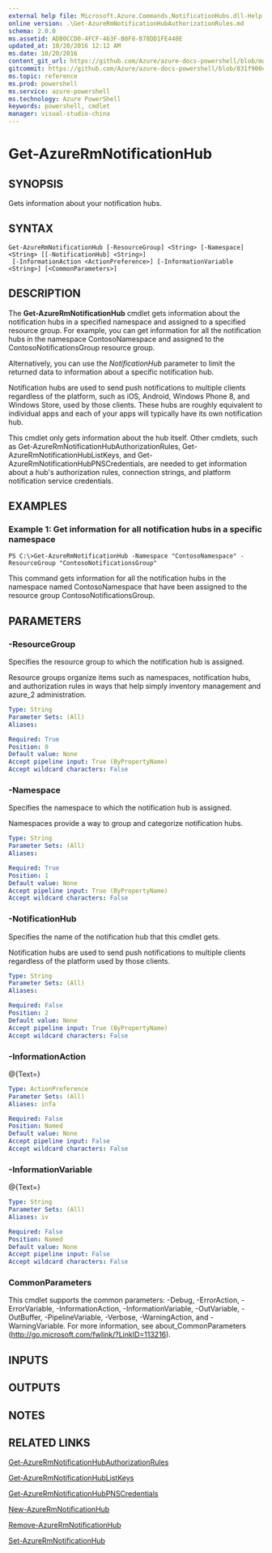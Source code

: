 ```yaml
---
external help file: Microsoft.Azure.Commands.NotificationHubs.dll-Help.xml
online version: .\Get-AzureRmNotificationHubAuthorizationRules.md
schema: 2.0.0
ms.assetid: ADB0CCD0-4FCF-463F-B0F8-B78DD1FE440E
updated_at: 10/20/2016 12:12 AM
ms.date: 10/20/2016
content_git_url: https://github.com/Azure/azure-docs-powershell/blob/master/azureps-cmdlets-docs/ResourceManager/AzureRM.NotificationHubs/v1.0.12/Get-AzureRmNotificationHub.md
gitcommit: https://github.com/Azure/azure-docs-powershell/blob/831f900c1a4babea8fcc8817cfbc25252a1aa872/azureps-cmdlets-docs/ResourceManager/AzureRM.NotificationHubs/v1.0.12/Get-AzureRmNotificationHub.md
ms.topic: reference
ms.prod: powershell
ms.service: azure-powershell
ms.technology: Azure PowerShell
keywords: powershell, cmdlet
manager: visual-studio-china
---
```


# Get-AzureRmNotificationHub

## SYNOPSIS
Gets information about your notification hubs.

## SYNTAX

```
Get-AzureRmNotificationHub [-ResourceGroup] <String> [-Namespace] <String> [[-NotificationHub] <String>]
 [-InformationAction <ActionPreference>] [-InformationVariable <String>] [<CommonParameters>]
```

## DESCRIPTION
The **Get-AzureRmNotificationHub** cmdlet gets information about the notification hubs in a specified namespace and assigned to a specified resource group.
For example, you can get information for all the notification hubs in the namespace ContosoNamespace and assigned to the ContosoNotificationsGroup resource group.

Alternatively, you can use the *NotificationHub* parameter to limit the returned data to information about a specific notification hub.

Notification hubs are used to send push notifications to multiple clients regardless of the platform, such as iOS, Android, Windows Phone 8, and Windows Store, used by those clients.
These hubs are roughly equivalent to individual apps and each of your apps will typically have its own notification hub.

This cmdlet only gets information about the hub itself.
Other cmdlets, such as Get-AzureRmNotificationHubAuthorizationRules, Get-AzureRmNotificationHubListKeys, and Get-AzureRmNotificationHubPNSCredentials, are needed to get information about a hub's authorization rules, connection strings, and platform notification service credentials.

## EXAMPLES

### Example 1: Get information for all notification hubs in a specific namespace
```
PS C:\>Get-AzureRmNotificationHub -Namespace "ContosoNamespace" -ResourceGroup "ContosoNotificationsGroup"
```

This command gets information for all the notification hubs in the namespace named ContosoNamespace that have been assigned to the resource group ContosoNotificationsGroup.

## PARAMETERS

### -ResourceGroup
Specifies the resource group to which the notification hub is assigned.

Resource groups organize items such as namespaces, notification hubs, and authorization rules in ways that help simply inventory management and azure_2 administration.

```yaml
Type: String
Parameter Sets: (All)
Aliases: 

Required: True
Position: 0
Default value: None
Accept pipeline input: True (ByPropertyName)
Accept wildcard characters: False
```

### -Namespace
Specifies the namespace to which the notification hub is assigned.

Namespaces provide a way to group and categorize notification hubs.

```yaml
Type: String
Parameter Sets: (All)
Aliases: 

Required: True
Position: 1
Default value: None
Accept pipeline input: True (ByPropertyName)
Accept wildcard characters: False
```

### -NotificationHub
Specifies the name of the notification hub that this cmdlet gets.

Notification hubs are used to send push notifications to multiple clients regardless of the platform used by those clients.

```yaml
Type: String
Parameter Sets: (All)
Aliases: 

Required: False
Position: 2
Default value: None
Accept pipeline input: True (ByPropertyName)
Accept wildcard characters: False
```

### -InformationAction
@{Text=}

```yaml
Type: ActionPreference
Parameter Sets: (All)
Aliases: infa

Required: False
Position: Named
Default value: None
Accept pipeline input: False
Accept wildcard characters: False
```

### -InformationVariable
@{Text=}

```yaml
Type: String
Parameter Sets: (All)
Aliases: iv

Required: False
Position: Named
Default value: None
Accept pipeline input: False
Accept wildcard characters: False
```

### CommonParameters
This cmdlet supports the common parameters: -Debug, -ErrorAction, -ErrorVariable, -InformationAction, -InformationVariable, -OutVariable, -OutBuffer, -PipelineVariable, -Verbose, -WarningAction, and -WarningVariable. For more information, see about_CommonParameters (http://go.microsoft.com/fwlink/?LinkID=113216).

## INPUTS

## OUTPUTS

## NOTES

## RELATED LINKS

[Get-AzureRmNotificationHubAuthorizationRules](.\Get-AzureRmNotificationHubAuthorizationRules.md)

[Get-AzureRmNotificationHubListKeys](.\Get-AzureRmNotificationHubListKeys.md)

[Get-AzureRmNotificationHubPNSCredentials](.\Get-AzureRmNotificationHubPNSCredentials.md)

[New-AzureRmNotificationHub](.\New-AzureRmNotificationHub.md)

[Remove-AzureRmNotificationHub](.\Remove-AzureRmNotificationHub.md)

[Set-AzureRmNotificationHub](.\Set-AzureRmNotificationHub.md)


